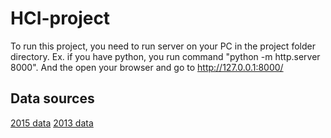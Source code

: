 # HCI-project
To run this project,  you need to run server on your PC in the project folder directory.
Ex.
if you have python, you run command "python -m http.server 8000". And the open your browser and go to http://127.0.0.1:8000/

## Data sources
[2015 data](https://data.go.th/DatasetDetail.aspx?id=b4664c3a-cea5-426a-b3f3-98c695678749)
[2013 data](https://www.google.com/url?sa=t&rct=j&q=&esrc=s&source=web&cd=1&cad=rja&uact=8&ved=0ahUKEwiYnb7W1NTQAhUeT48KHfx7BkgQFggaMAA&url=http%3A%2F%2Fwww.dnp.go.th%2Fstatistics%2F2556%2F%25E0%25B8%2595%25E0%25B8%25B2%25E0%25B8%25A3%25E0%25B8%25B2%25E0%25B8%2587%25201%2520%25E0%25B8%259E%25E0%25B8%25B7%25E0%25B9%2589%25E0%25B8%2599%25E0%25B8%2597%25E0%25B8%25B5%25E0%25B9%2588%25E0%25B8%259B%25E0%25B9%2588%25E0%25B8%25B2%25E0%25B9%2584%25E0%25B8%25A1%25E0%25B9%2589%2520%25E0%25B9%2581%25E0%25B8%25A2%25E0%25B8%2581%25E0%25B8%25A3%25E0%25B8%25B2%25E0%25B8%25A2%25E0%25B8%2588%25E0%25B8%25B1%25E0%25B8%2587%25E0%25B8%25AB%25E0%25B8%25A7%25E0%25B8%25B1%25E0%25B8%2594%2520%25E0%25B8%259B%25E0%25B8%25B5%2520%25E0%25B8%259E.%25E0%25B8%25A8.%25202555%2520-%25202556.xls&usg=AFQjCNFEeqymdChZlsMzUdlwDxNBvrW2pg&bvm=bv.139782543,d.c2I)